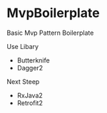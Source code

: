 # MvpBoilerplate

Basic Mvp Pattern Boilerplate

Use Libary
 + Butterknife
 + Dagger2
 
 Next Steep
 + RxJava2
 + Retrofit2
 
